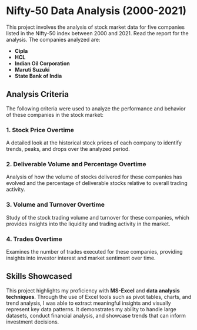 # Nifty-50 Data Analysis (2000-2021)

This project involves the analysis of stock market data for five companies listed in the Nifty-50 index between 2000 and 2021. Read the report for the analysis. The companies analyzed are:

- **Cipla**
- **HCL**
- **Indian Oil Corporation**
- **Maruti Suzuki**
- **State Bank of India**

## Analysis Criteria

The following criteria were used to analyze the performance and behavior of these companies in the stock market:

### 1. Stock Price Overtime
A detailed look at the historical stock prices of each company to identify trends, peaks, and drops over the analyzed period.

### 2. Deliverable Volume and Percentage Overtime
Analysis of how the volume of stocks delivered for these companies has evolved and the percentage of deliverable stocks relative to overall trading activity.

### 3. Volume and Turnover Overtime
Study of the stock trading volume and turnover for these companies, which provides insights into the liquidity and trading activity in the market.

### 4. Trades Overtime
Examines the number of trades executed for these companies, providing insights into investor interest and market sentiment over time.

## Skills Showcased

This project highlights my proficiency with **MS-Excel** and **data analysis techniques**. Through the use of Excel tools such as pivot tables, charts, and trend analysis, I was able to extract meaningful insights and visually represent key data patterns. It demonstrates my ability to handle large datasets, conduct financial analysis, and showcase trends that can inform investment decisions.
